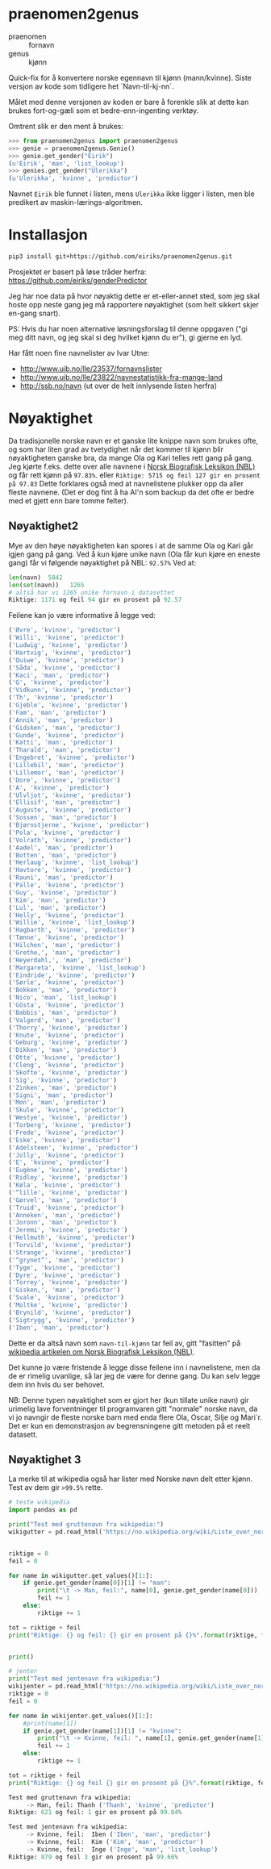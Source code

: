 # praenomen2genus
<dl>
  <dt>praenomen</dt>
  <dd>fornavn</dd>

  <dt>genus</dt>
  <dd>kjønn</dd>
</dl>
Quick-fix for å konvertere norske egennavn til kjønn (mann/kvinne).
Siste versjon av kode som tidligere het `Navn-til-kj-nn`.


Målet med denne versjonen av koden er bare å forenkle slik at dette kan brukes fort-og-gæli som et bedre-enn-ingenting verktøy.

Omtrent slik er den ment å brukes:

```python
>>> from praenomen2genus import praenomen2genus
>>> genie = praenomen2genus.Genie()
>>> genie.get_gender("Eirik")
(u'Eirik', 'man', 'list_lookup')
>>> genies.get_gender("Ulerikka")
(u'Ulerikka', 'kvinne', 'predictor')
```

Navnet `Eirik` ble funnet i listen, mens `Ulerikka` ikke ligger i listen, men ble predikert av maskin-lærings-algoritmen.


# Installasjon
```bash
pip3 install git+https://github.com/eiriks/praenomen2genus.git
```


Prosjektet er basert på løse tråder herfra: https://github.com/eiriks/genderPredictor

Jeg har noe data på hvor nøyaktig dette er et-eller-annet sted, som jeg skal hoste opp neste gang jeg må rapportere nøyaktighet (som helt sikkert skjer en-gang snart).

PS: Hvis du har noen alternative løsningsforslag til denne oppgaven ("gi meg ditt navn, og jeg skal si deg hvilket kjønn du er"), gi gjerne en lyd.

Har fått noen fine navnelister av Ivar Utne:
* http://www.uib.no/lle/23537/fornavnslister
* http://www.uib.no/lle/23822/navnestatistikk-fra-mange-land
* http://ssb.no/navn (ut over de helt innlysende listen herfra)

# Nøyaktighet
Da tradisjonelle norske navn er et ganske lite knippe navn som brukes ofte, og som har liten grad av tvetydighet når det kommer til kjønn blir nøyaktigheten ganske bra, da mange Ola og Kari telles rett gang på gang.
Jeg kjørte f.eks. dette over alle navnene i [Norsk Biografisk Leksikon (NBL)](https://no.wikipedia.org/wiki/Wikipedia:Norsk_biografisk_leksikon/artikler) og får rett kjønn på `97.83%`.
eller
`Riktige: 5715 og feil 127 gir en prosent på 97.83`
Dette forklares også med at navnelistene plukker opp da aller fleste navnene. (Det er dog fint å ha AI'n som backup da det ofte er bedre med et gjett enn bare tomme felter).

## Nøyaktighet2
Mye av den høye nøyaktigheten kan spores i at de samme Ola og Kari går igjen gang på gang. Ved å kun kjøre unike navn (Ola får kun kjøre en eneste gang) får vi følgende nøyaktighet på NBL: `92.57%`
Ved at:
```python
len(navn)  5842
len(set(navn))   1265
# altså har vi 1265 unike fornavn i datasettet
Riktige: 1171 og feil 94 gir en prosent på 92.57
```
Feilene kan jo være informative å legge ved:
```python
('Øvre', 'kvinne', 'predictor')
('Willi', 'kvinne', 'predictor')
('Ludwig', 'kvinne', 'predictor')
('Hartvig', 'kvinne', 'predictor')
('Quiwe', 'kvinne', 'predictor')
('Såda', 'kvinne', 'predictor')
('Kaci', 'man', 'predictor')
('G', 'kvinne', 'predictor')
('Vidkunn', 'kvinne', 'predictor')
('Th', 'kvinne', 'predictor')
('Gjeble', 'kvinne', 'predictor')
('Fam', 'man', 'predictor')
('Annik', 'man', 'predictor')
('Gidsken', 'man', 'predictor')
('Gunde', 'kvinne', 'predictor')
('Katti', 'man', 'predictor')
('Tharald', 'man', 'predictor')
('Engebret', 'kvinne', 'predictor')
('Lillebil', 'man', 'predictor')
('Lillemor', 'man', 'predictor')
('Dore', 'kvinne', 'predictor')
('A', 'kvinne', 'predictor')
('Ulvljot', 'kvinne', 'predictor')
('Ellisif', 'man', 'predictor')
('Auguste', 'kvinne', 'predictor')
('Sossen', 'man', 'predictor')
('Bjørnstjerne', 'kvinne', 'predictor')
('Pola', 'kvinne', 'predictor')
('Volrath', 'kvinne', 'predictor')
('Aadel', 'man', 'predictor')
('Botten', 'man', 'predictor')
('Herlaug', 'kvinne', 'list_lookup')
('Havtore', 'kvinne', 'predictor')
('Rauni', 'man', 'predictor')
('Palle', 'kvinne', 'predictor')
('Guy', 'kvinne', 'predictor')
('Kim', 'man', 'predictor')
('Lul', 'man', 'predictor')
('Helly', 'kvinne', 'predictor')
('Willie', 'kvinne', 'list_lookup')
('Hagbarth', 'kvinne', 'predictor')
('Tønne', 'kvinne', 'predictor')
('Hilchen', 'man', 'predictor')
('Grethe,', 'man', 'predictor')
('Heyerdahl,', 'man', 'predictor')
('Margareta', 'kvinne', 'list_lookup')
('Eindride', 'kvinne', 'predictor')
('Sørle', 'kvinne', 'predictor')
('Bokken', 'man', 'predictor')
('Nico', 'man', 'list_lookup')
('Gösta', 'kvinne', 'predictor')
('Babbis', 'man', 'predictor')
('Valgerd', 'man', 'predictor')
('Thorry', 'kvinne', 'predictor')
('Knute', 'kvinne', 'predictor')
('Geburg', 'kvinne', 'predictor')
('Dikken', 'man', 'predictor')
('Otte', 'kvinne', 'predictor')
('Cleng', 'kvinne', 'predictor')
('Skofte', 'kvinne', 'predictor')
('Sig', 'kvinne', 'predictor')
('Zinken', 'man', 'predictor')
('Signi', 'man', 'predictor')
('Mon', 'man', 'predictor')
('Skule', 'kvinne', 'predictor')
('Westye', 'kvinne', 'predictor')
('Torberg', 'kvinne', 'predictor')
('Frede', 'kvinne', 'predictor')
('Eske', 'kvinne', 'predictor')
('Adelsteen', 'kvinne', 'predictor')
('Jolly', 'kvinne', 'predictor')
('E', 'kvinne', 'predictor')
('Eugène', 'kvinne', 'predictor')
('Ridley', 'kvinne', 'predictor')
('Køla', 'kvinne', 'predictor')
('“lille', 'kvinne', 'predictor')
('Gørvel', 'man', 'predictor')
('Truid', 'kvinne', 'predictor')
('Anneken', 'man', 'predictor')
('Joronn', 'man', 'predictor')
('Jeremi', 'kvinne', 'predictor')
('Hellmuth', 'kvinne', 'predictor')
('Torvild', 'kvinne', 'predictor')
('Strange', 'kvinne', 'predictor')
('“grynet”', 'man', 'predictor')
('Tyge', 'kvinne', 'predictor')
('Dyre', 'kvinne', 'predictor')
('Torrey', 'kvinne', 'predictor')
('Gisken,', 'man', 'predictor')
('Svale', 'kvinne', 'predictor')
('Moltke', 'kvinne', 'predictor')
('Brynild', 'kvinne', 'predictor')
('Sigtrygg', 'kvinne', 'predictor')
('Iben', 'man', 'predictor')
```

Dette er da altså navn som `navn-til-kjønn` tar feil av, gitt "fasitten" på [wikipedia artikelen om Norsk Biografisk Leksikon (NBL)](https://no.wikipedia.org/wiki/Wikipedia:Norsk_biografisk_leksikon/artikler).

Det kunne jo være fristende å legge disse feilene inn i navnelistene, men da de er rimelig uvanlige, så lar jeg de være for denne gang. Du kan selv legge dem inn hvis du ser behovet.

NB: Denne typen nøyaktighet som er gjort her (kun tillate unike navn) gir urimelig lave forventninger til programvaren gitt "normale" norske navn, da vi jo navngir de fleste
norske barn med enda flere Ola, Oscar, Silje og Mari´r. Det er kun en demonstrasjon av begrensningene gitt metoden på et reelt datasett.


## Nøyaktighet 3
La merke til at wikipedia også har lister med Norske navn delt etter kjønn.
Test av dem gir `>99.5%` rette.

```python
# teste wikipedia
import pandas as pd

print("Test med gruttenavn fra wikipedia:")
wikigutter = pd.read_html('https://no.wikipedia.org/wiki/Liste_over_norske_mannsnavn')[1]


riktige = 0
feil = 0

for name in wikigutter.get_values()[1:]:
    if genie.get_gender(name[0])[1] != "man":
        print("\t -> Man, feil:", name[0], genie.get_gender(name[0]))
        feil += 1
    else:
        riktige += 1

tot = riktige + feil
print("Riktige: {} og feil: {} gir en prosent på {}%".format(riktige, feil, round((riktige/tot*100), 2)))


print()

# jenter
print("Test med jentenavn fra wikipedia:")
wikijenter = pd.read_html('https://no.wikipedia.org/wiki/Liste_over_norske_kvinnenavn')[0]
riktige = 0
feil = 0

for name in wikijenter.get_values()[1:]:
    #print(name[1])
    if genie.get_gender(name[1])[1] != "kvinne":
        print("\t -> Kvinne, feil: ", name[1], genie.get_gender(name[1]))
        feil += 1
    else:
        riktige += 1

tot = riktige + feil
print("Riktige: {} og feil {} gir en prosent på {}%".format(riktige, feil, round((riktige/tot*100), 2)))
```


```python
Test med gruttenavn fra wikipedia:
	 -> Man, feil: Thanh ('Thanh', 'kvinne', 'predictor')
Riktige: 621 og feil: 1 gir en prosent på 99.84%

Test med jentenavn fra wikipedia:
	 -> Kvinne, feil:  Iben ('Iben', 'man', 'predictor')
	 -> Kvinne, feil:  Kim ('Kim', 'man', 'predictor')
	 -> Kvinne, feil:  Inge ('Inge', 'man', 'list_lookup')
Riktige: 879 og feil 3 gir en prosent på 99.66%
```
